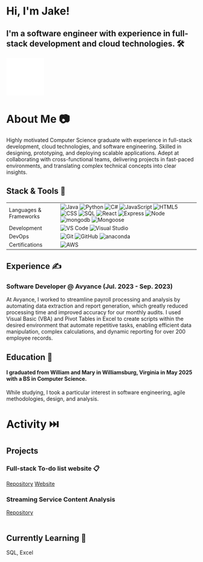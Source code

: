 <div align=left>
   <h1>Hi, I'm Jake!</h1>
   <h2>I'm a software engineer with experience in full-stack development and cloud technologies. 🛠️</h2>
   <div align=left>
      <a href="https://www.linkedin.com/in/jake-podgurski-55b675251/">
         <img src="https://github.com/masonritchason/masonritchason/blob/main/InBug-White.png" alt="LinkedIn" width="100" height="100"/>
      </a>
   </div>
</div>

<div align=left>
   <h1>About Me 📷</h1>
   Highly motivated Computer Science graduate with experience in full-stack development, cloud technologies, and software engineering. Skilled in designing, prototyping, and deploying scalable applications. Adept at collaborating with cross-functional teams, delivering     projects in fast-paced environments, and translating complex technical concepts into clear insights.
   
   <h2>Stack & Tools 🧰</h2>
   <table>
      <tr>
         <td>Languages & Frameworks</td>
         <td>
            <img src="https://img.shields.io/badge/Java-%23F89820?style=for-the-badge&logo=Java&logoColor=%23FFFFFF" alt="Java"/>
            <img src="https://img.shields.io/badge/Python-%233776AB?style=for-the-badge&logo=python&logoColor=%23FFFFFF" alt="Python"/>
            <img src="https://img.shields.io/badge/C%23-%23512BD4?style=for-the-badge&logo=C%2B%2B&logoColor=%23FFFFFF" alt="C#"/>
            <img src="https://img.shields.io/badge/JavaScript-%23F7DF1E?style=for-the-badge&logo=javascript&logoColor=%23FFFFFF" alt="JavaScript"/>
            <img src="https://img.shields.io/badge/HTML5-%23E34F26?style=for-the-badge&logo=html5&logoColor=%23FFFFFF" alt="HTML5"/>
            <img src="https://img.shields.io/badge/CSS-%23663399?style=for-the-badge&logo=css&logoColor=%23FFFFFF" alt="CSS"/>
            <img src="https://img.shields.io/badge/SQL-%23003B57?style=for-the-badge&logo=sqlite&logoColor=%23FFFFFF" alt="SQL"/>
            <img src="https://img.shields.io/badge/React-%2361DAFB?style=for-the-badge&logo=react&logoColor=%23FFFFFF" alt="React"/>
            <img src="https://img.shields.io/badge/express-%23000000?style=for-the-badge&logo=express&logoColor=%23FFFFFF" alt="Express"/>
            <img src="https://img.shields.io/badge/node-%235FA04E?style=for-the-badge&logo=nodedotjs&logoColor=%23FFFFFF" alt="Node"/>
            <img src="https://img.shields.io/badge/mongodb-%2347A248?style=for-the-badge&logo=mongodb&logoColor=%23FFFFFF" alt="mongodb"/>
            <img src="https://img.shields.io/badge/mongoose-%23880000?style=for-the-badge&logo=mongoose&logoColor=%23FFFFFF" alt="Mongoose"/>
         </td>
      </tr>
      <tr>
         <td>Development</td>
         <td>
            <img src="https://img.shields.io/badge/VS%20Code-007ACC?style=for-the-badge&logoColor=%23FFFFFF" alt="VS Code">
            <img src="https://img.shields.io/badge/Visual%20Studio-%23512BD4?style=for-the-badge&logoColor=%23FFFFFF" alt="Visual Studio">
         </td>
      </tr>
      <tr>
         <td>DevOps</td>
         <td>
            <img src="https://img.shields.io/badge/Git-%23F05032?style=for-the-badge&logo=git&logoColor=%23FFFFFF" alt="Git"/>
            <img src="https://img.shields.io/badge/GitHub-%23181717?style=for-the-badge&logo=github&logoColor=%23FFFFFF" alt="GitHub"/>
            <img src="https://img.shields.io/badge/anaconda-%2344A833?style=for-the-badge&logo=anaconda&logoColor=%23FFFFFF" alt="anaconda"/>
         </td>
      </tr>
       <tr>
         <td>Certifications</td>
         <td>
            <img src="https://img.shields.io/badge/AWS Certified Cloud Practitioner-%23FF9900?style=for-the-badge&logo=amazonwebservices&logoColor=%23FFFFFF" alt="AWS"/>
         </td>
      </tr>
      </tr>
   </table>
   <h2>Experience ✍️</h2>
   <h3>Software Developer @ Avyance (Jul. 2023 - Sep. 2023)</h3>
   <p>
      At Avyance, I worked to streamline payroll processing and analysis by automating data extraction and report generation, which greatly reduced processing time and improved accuracy for our monthly audits.
      I used Visual Basic (VBA) and Pivot Tables in Excel to create scripts within the desired environment that automate repetitive tasks, enabling efficient data manipulation, complex calculations, and dynamic reporting for over 200 employee records.
   </p>
   
   <h2>Education 🏫</h2></summary>
   <h4>I graduated from William and Mary in Williamsburg, Virginia in May 2025 with a BS in Computer Science.</h4>
   <p>
      While studying, I took a particular interest in software engineering, agile methodologies, design, and analysis.
   </p>
</div>
            
<div align=left>
   <h1>Activity ⏭️</h1>
   <h2>Projects </h2></summary>
   <h3>Full-stack To-do list website 📋</h3>
   <a href="https://github.com/jakepodgurski/todo-app">Repository</a>
   <a href="https://jdpodgurski-to-do-list.netlify.app/">Website</a>
   <h3>Streaming Service Content Analysis</h3></summary>
   <div>
   </div>
   <a href="https://github.com/jakepodgurski/Streaming-Services-Comparison">Repository</a>
   <div>
      &nbsp
   </div>
</div>

<div align=left>
   <h2>Currently Learning 📖</h2>
   <p>SQL, Excel</p>
</div>

